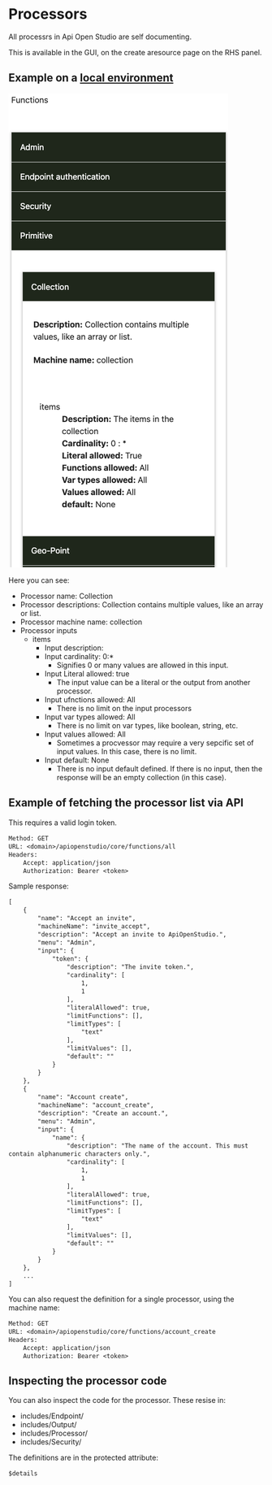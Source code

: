 Processors
==========

All processrs in Api Open Studio are self documenting.

This is available in the GUI, on the create aresource page on the RHS panel.

Example on a [local environment][create_resource]
-------------------------------------------------

![ApiOpenStudio][example_resource]

Here you can see:

* Processor name: Collection
* Processor descriptions: Collection contains multiple values, like an array or
  list.
* Processor machine name: collection
* Processor inputs
    * items
        * Input description:
        * Input cardinality: 0:*
            * Signifies 0 or many values are allowed in this input.
        * Input Literal allowed: true
            * The input value can be a literal or the output from another
              processor.
        * Input ufnctions allowed: All
            * There is no limit on the input processors
        * Input var types allowed: All
            * There is no limit on var types, like boolean, string, etc.
        * Input values allowed: All
            * Sometimes a procvessor may require a very sepcific set of input
              values. In this case, there is no limit.
        * Input default: None
            * There is no input default defined. If there is no input, then the
              response will be an empty collection (in this case).

Example of fetching the processor list via API
----------------------------------------------

This requires a valid login token.

    Method: GET
    URL: <domain>/apiopenstudio/core/functions/all
    Headers:
        Accept: application/json
        Authorization: Bearer <token>

Sample response:

    [
        {
            "name": "Accept an invite",
            "machineName": "invite_accept",
            "description": "Accept an invite to ApiOpenStudio.",
            "menu": "Admin",
            "input": {
                "token": {
                    "description": "The invite token.",
                    "cardinality": [
                        1,
                        1
                    ],
                    "literalAllowed": true,
                    "limitFunctions": [],
                    "limitTypes": [
                        "text"
                    ],
                    "limitValues": [],
                    "default": ""
                }
            }
        },
        {
            "name": "Account create",
            "machineName": "account_create",
            "description": "Create an account.",
            "menu": "Admin",
            "input": {
                "name": {
                    "description": "The name of the account. This must contain alphanumeric characters only.",
                    "cardinality": [
                        1,
                        1
                    ],
                    "literalAllowed": true,
                    "limitFunctions": [],
                    "limitTypes": [
                        "text"
                    ],
                    "limitValues": [],
                    "default": ""
                }
            }
        },
        ...
    ]

You can also request the definition for a single processor, using the machine
name:

    Method: GET
    URL: <domain>/apiopenstudio/core/functions/account_create
    Headers:
        Accept: application/json
        Authorization: Bearer <token>

Inspecting the processor code
-----------------------------

You can also inspect the code for the processor. These resise in:

* includes/Endpoint/
* includes/Output/
* includes/Processor/
* includes/Security/

The definitions are in the protected attribute:

    $details

[create_resource]: https://admin.apiopenstudio.local/resource/create

[example_resource]: images/example_processor_documentation.png
